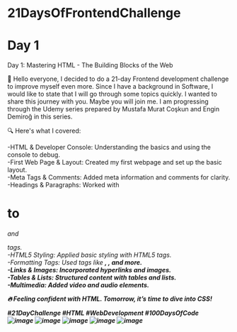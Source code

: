 # 21DaysOfFrontendChallenge
# Day 1 <br/>

Day 1: Mastering HTML - The Building Blocks of the Web <br/>


🎯 Hello everyone, I decided to do a 21-day Frontend development challenge to improve myself even more. Since I have a background in Software, I would like to state that I will go through some topics quickly. I wanted to share this journey with you. Maybe you will join me. I am progressing through the Udemy series prepared by Mustafa Murat Coşkun and Engin Demiroğ in this series. <br/>

🔍 Here's what I covered: <br/>

-HTML & Developer Console: Understanding the basics and using the console to debug. <br/>
-First Web Page & Layout: Created my first webpage and set up the basic layout. <br/>
-Meta Tags & Comments: Added meta information and comments for clarity. <br/>
-Headings & Paragraphs: Worked with <h1> to <h6> and <p> tags.<br/>
-HTML5 Styling: Applied basic styling with HTML5 tags.<br/>
-Formatting Tags: Used tags like <strong>, <em>, and more.<br/>
-Links & Images: Incorporated hyperlinks and images.<br/>
-Tables & Lists: Structured content with tables and lists. <br/>
-Multimedia: Added video and audio elements.<br/>

🔥 Feeling confident with HTML. Tomorrow, it’s time to dive into CSS!<br/>

#21DayChallenge #HTML #WebDevelopment #100DaysOfCode <br/>
![image](https://github.com/user-attachments/assets/21d55fb8-5ee8-485d-abde-a19f849d674e)
![image](https://github.com/user-attachments/assets/218dae23-77f4-4db3-ba1c-6e2278f2be80)
![image](https://github.com/user-attachments/assets/d9579b76-d0e4-4990-9f71-cfc8986e40c9)
![image](https://github.com/user-attachments/assets/8b79d309-cd86-44ec-9572-61f757de0143)
![image](https://github.com/user-attachments/assets/84833fc6-a6aa-41ee-91a6-aebf5d258a97)

